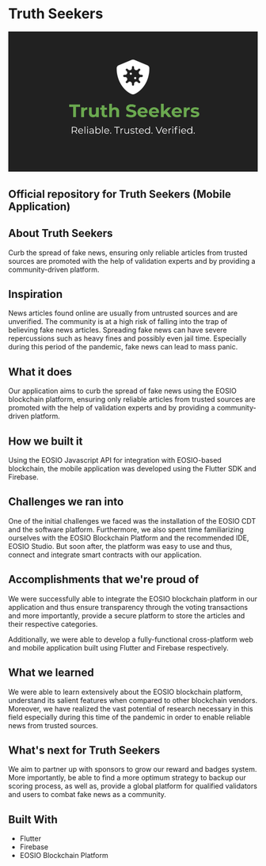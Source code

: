 # Truth Seekers

![alt text](https://github.com/AlisterLuiz/COVID-Times/blob/master/Truth%20Seekers.png)

## Official repository for Truth Seekers (Mobile Application)

## About Truth Seekers
Curb the spread of fake news, ensuring only reliable articles from trusted sources are promoted with the help of validation experts and by providing a community-driven platform.

## Inspiration
News articles found online are usually from untrusted sources and are unverified. The community is at a high risk of falling into the trap of believing fake news articles. Spreading fake news can have severe repercussions such as heavy fines and possibly even jail time. Especially during this period of the pandemic, fake news can lead to mass panic.

## What it does
Our application aims to curb the spread of fake news using the EOSIO blockchain platform, ensuring only reliable articles from trusted sources are promoted with the help of validation experts and by providing a community-driven platform.

## How we built it
Using the EOSIO Javascript API for integration with EOSIO-based blockchain, the mobile application was developed using the Flutter SDK and Firebase.

## Challenges we ran into
One of the initial challenges we faced was the installation of the EOSIO CDT and the software platform. Furthermore, we also spent time familiarizing ourselves with the EOSIO Blockchain Platform and the recommended IDE, EOSIO Studio. But soon after, the platform was easy to use and thus, connect and integrate smart contracts with our application.

## Accomplishments that we're proud of
We were successfully able to integrate the EOSIO blockchain platform in our application and thus ensure transparency through the voting transactions and more importantly, provide a secure platform to store the articles and their respective categories.

Additionally, we were able to develop a fully-functional cross-platform web and mobile application built using Flutter and Firebase respectively.

## What we learned
We were able to learn extensively about the EOSIO blockchain platform, understand its salient features when compared to other blockchain vendors. Moreover, we have realized the vast potential of research necessary in this field especially during this time of the pandemic in order to enable reliable news from trusted sources.

## What's next for Truth Seekers
We aim to partner up with sponsors to grow our reward and badges system. More importantly, be able to find a more optimum strategy to backup our scoring process, as well as, provide a global platform for qualified validators and users to combat fake news as a community.

## Built With
- Flutter
- Firebase
- EOSIO Blockchain Platform
